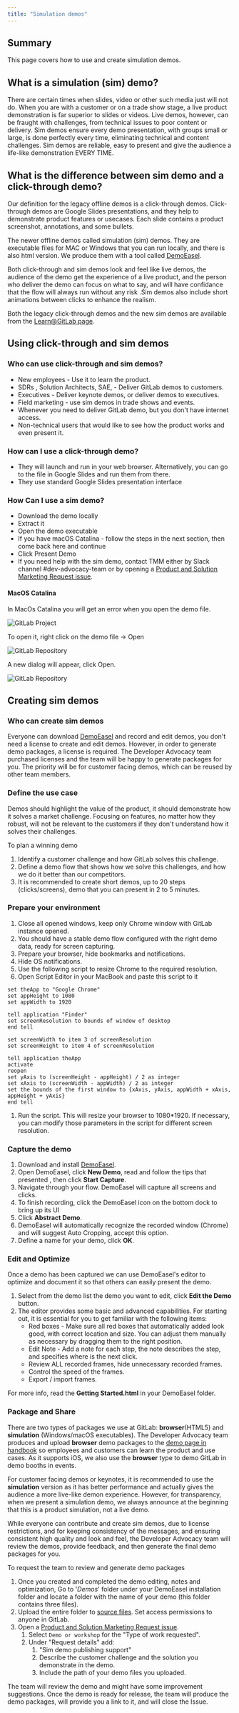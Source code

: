 ```yaml
---
title: "Simulation demos"
---
```


## Summary

This page covers how to use and create simulation demos.

## What is a simulation (sim) demo?

There are certain times when slides, video or other such media just will not do. When you are with a customer or on a trade show stage, a live product demonstration is far superior to slides or videos. Live demos, however, can be fraught with challenges, from technical issues to poor content or delivery. Sim demos ensure every demo presentation, with groups small or large, is done perfectly every time, eliminating technical and content challenges. Sim demos are reliable, easy to present and give the audience a life-like demonstration EVERY TIME.

## What is the difference between sim demo and a click-through demo?

Our definition for the legacy offline demos is a click-through demos. Click-through demos are Google Slides presentations, and they help to demonstrate product features or usecases. Each slide contains a product screenshot, annotations, and some bullets.

The newer offline demos called simulation (sim) demos. They are executable files for MAC or Windows that you can run locally, and there is also html version. We produce them with a tool called [DemoEasel](https://www.demoeasel.com).

Both click-through and sim demos look and feel like live demos, the audience of the demo get the experience of a live product, and the person who deliver the demo can focus on what to say, and will have confidance that the flow will always run without any risk .Sim demos also include short animations between clicks to enhance the realism.

Both the legacy click-through demos and the new sim demos are available from the [Learn@GitLab page](https://university.gitlab.com/).

## Using click-through and sim demos

### Who can use click-through and sim demos?

- New employees - Use it to learn the product.
- SDRs , Solution Architects, SAE, - Deliver GitLab demos to customers.
- Executives - Deliver keynote demos, or deliver demos to executives.
- Field marketing - use sim demos in trade shows and events.
- Whenever you need to deliver GitLab demo, but you don't have internet access.
- Non-technical users that would like to see how the product works and even present it.

### How can I use a click-through demo?

- They will launch and run in your web browser. Alternatively, you can go to the file in Google Slides and run them from there.
- They use standard Google Slides presentation interface

### How Can I use a sim demo?

- Download the demo locally
- Extract it
- Open the demo executable
- If you have macOS Catalina - follow the steps in the next section, then come back here and continue
- Click Present Demo
- If you need help with the sim demo, contact TMM either by Slack channel #dev-advocacy-team or by opening a [Product and Solution Marketing Request issue](https://gitlab.com/gitlab-com/marketing/product-marketing/issues/new?issuable_template=A-SM-Support-Request).

#### MacOS Catalina

In MacOs Catalina you will get an error when you open the demo file.

![GitLab Project](https://about.gitlab.com/images/tech-pmm/errorcatalina.png)

To open it, right click on the demo file -> Open

![GitLab Repository](https://about.gitlab.com/images/tech-pmm/demofilecatalina.png)

A new dialog will appear,  click Open.

![GitLab Repository](https://about.gitlab.com/images/tech-pmm/dialogopencatalina.png)

## Creating sim demos

### Who can create sim demos

Everyone can download [DemoEasel](https://www.demoeasel.com/download) and record and edit demos, you don't need a license to create and edit demos. However, in order to generate demo packages, a license is required. The Developer Advocacy team purchased licenses and the team will be happy to generate packages for you. The priority will be for customer facing demos, which can be reused by other team members.

### Define the use case

Demos should highlight the value of the product, it should demonstrate how it solves a market challenge. Focusing on features, no matter how they robust, will not be relevant to the customers if they don't understand how it solves their challenges.

To plan a winning demo

1. Identify a customer challenge and how GitLab solves this challenge.
1. Define a demo flow that shows how we solve this challenges, and how we do it better than our competitors.
1. It is recommended to create short demos, up to 20 steps (clicks/screens), demo that you can present in 2 to 5 minutes.

### Prepare your environment

1. Close all opened windows, keep only Chrome window with GitLab instance opened.
1. You should have a stable demo flow configured with the right demo data, ready for screen capturing.
1. Prepare your browser, hide bookmarks and notifications.
1. Hide OS notifications.
1. Use the following script to resize Chrome to the required resolution.
1. Open Script Editor in your MacBook and paste this script to it

```text
set theApp to "Google Chrome"
set appHeight to 1080
set appWidth to 1920

tell application "Finder"
set screenResolution to bounds of window of desktop
end tell

set screenWidth to item 3 of screenResolution
set screenHeight to item 4 of screenResolution

tell application theApp
activate
reopen
set yAxis to (screenHeight - appHeight) / 2 as integer
set xAxis to (screenWidth - appWidth) / 2 as integer
set the bounds of the first window to {xAxis, yAxis, appWidth + xAxis, appHeight + yAxis}
end tell
```

1. Run the script. This will resize your browser to 1080*1920. If necessary, you can modify those parameters in the script for different screen resolution.

### Capture the demo

1. Download and install [DemoEasel](https://www.demoeasel.com/download).
1. Open DemoEasel, click **New Demo**, read and follow the tips that presented , then click **Start Capture**.
1. Navigate through your flow. DemoEasel will capture all screens and clicks.
1. To finish recording, click the DemoEasel icon on the bottom dock to bring up its UI
1. Click **Abstract Demo**.
1. DemoEasel will automatically recognize the recorded window (Chrome) and will suggest Auto Cropping, accept this option.
1. Define a name for your demo, click **OK**.

### Edit and Optimize

Once a demo has been captured we can use DemoEasel's editor to optimize and document it so that others can easily present the demo.

1. Select from the demo list the demo you want to edit, click  **Edit the Demo** button.
1. The editor provides some basic and advanced capabilities. For starting out, it is essential for you to get familiar with the following items:
   - Red boxes - Make sure all red boxes that automatically added look good, with correct location and size. You can adjust them manually as necessary by dragging them to the right position.
   - Edit Note - Add a note for each step, the note describes the step, and specifies where is the next click.
   - Review ALL recorded frames, hide unnecessary recorded frames.
   - Control the speed of the frames.
   - Export / import frames.

For more info, read the **Getting Started.html**  in your DemoEasel folder.

### Package and Share

There are two types of packages we use at GitLab: **browser**(HTML5) and **simulation** (Windows/macOS executables).
The Developer Advocacy team produces and upload **browser** demo packages to the [demo page in handbook](/handbook/marketing/brand-and-product-marketing/product-and-solution-marketing/demo/#click-throughs) so employees and customers can learn the product and use cases. As it supports iOS, we also use the **browser** type to demo GitLab in demo booths in events.

For customer facing demos or keynotes, it is recommended to use the **simulation** version as it has better performance and actually gives the audience a more live-like demon experience. However, for transparency, when we present a simulation demo, we always announce at the beginning that this is a product simulation, not a live demo.

While everyone can contribute and create sim demos, due to license restrictions, and for keeping consistency of the messages, and ensuring consistent high quality and look and feel, the Developer Advocacy team will review the demos, provide feedback, and then generate the final demo packages for you.

To request the team to review and generate demo packages

1. Once you created and completed the demo editing, notes and optimization, Go to '*Demos*' folder under your DemoEasel installation folder and locate a folder with the name of your demo (this folder contains
three files).
1. Upload the entire folder to [source files](https://drive.google.com/drive/folders/1tbmY1zg9taLSqH-clJSrcuEcwP2rqMfA?usp=sharing). Set access permissions to anyone in GitLab.
1. Open a [Product and Solution Marketing Request issue](https://gitlab.com/gitlab-com/marketing/product-marketing/issues/new?issuable_template=A-SM-Support-Request).
   1. Select `Demo or workshop` for the "Type of work requested".
   1. Under "Request details" add:
      1. "Sim demo publishing support"
      1. Describe the customer challenge and the solution you demonstrate in the demo.
      1. Include the path of your demo files you uploaded.

The team will review the demo and might have some improvement suggestions. Once the demo is ready for release, the team will produce the demo packages, will provide you a link to it, and will close the Issue.
